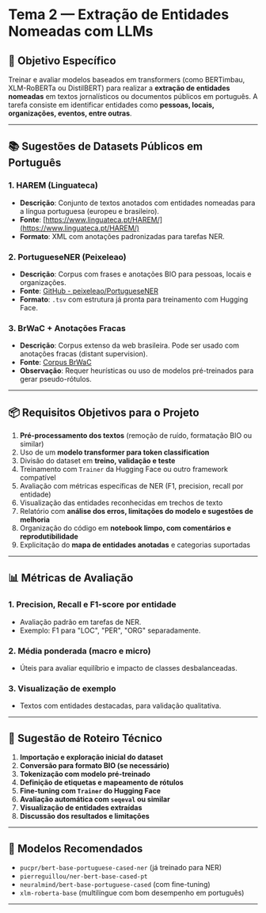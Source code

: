 # Tema 2 — Extração de Entidades Nomeadas com LLMs

## 🎯 Objetivo Específico

Treinar e avaliar modelos baseados em transformers (como BERTimbau, XLM-RoBERTa ou DistilBERT) para realizar a **extração de entidades nomeadas** em textos jornalísticos ou documentos públicos em português. A tarefa consiste em identificar entidades como **pessoas, locais, organizações, eventos, entre outras**.

---

## 📚 Sugestões de Datasets Públicos em Português

### 1. **HAREM (Linguateca)**
- **Descrição**: Conjunto de textos anotados com entidades nomeadas para a língua portuguesa (europeu e brasileiro).
- **Fonte**: [https://www.linguateca.pt/HAREM/](https://www.linguateca.pt/HAREM/)
- **Formato**: XML com anotações padronizadas para tarefas NER.

### 2. **PortugueseNER (Peixeleao)**
- **Descrição**: Corpus com frases e anotações BIO para pessoas, locais e organizações.
- **Fonte**: [GitHub - peixeleao/PortugueseNER](https://github.com/peixeleao/PortugueseNER)
- **Formato**: `.tsv` com estrutura já pronta para treinamento com Hugging Face.

### 3. **BrWaC + Anotações Fracas**
- **Descrição**: Corpus extenso da web brasileira. Pode ser usado com anotações fracas (distant supervision).
- **Fonte**: [Corpus BrWaC](https://www.linguateca.pt/Repositorio/BrWaC/)
- **Observação**: Requer heurísticas ou uso de modelos pré-treinados para gerar pseudo-rótulos.

---

## 📦 Requisitos Objetivos para o Projeto

1. **Pré-processamento dos textos** (remoção de ruído, formatação BIO ou similar)
2. Uso de um **modelo transformer para token classification**
3. Divisão do dataset em **treino, validação e teste**
4. Treinamento com `Trainer` da Hugging Face ou outro framework compatível
5. Avaliação com métricas específicas de NER (F1, precision, recall por entidade)
6. Visualização das entidades reconhecidas em trechos de texto
7. Relatório com **análise dos erros, limitações do modelo e sugestões de melhoria**
8. Organização do código em **notebook limpo, com comentários e reprodutibilidade**
9. Explicitação do **mapa de entidades anotadas** e categorias suportadas

---

## 📊 Métricas de Avaliação

### 1. **Precision, Recall e F1-score por entidade**
- Avaliação padrão em tarefas de NER.
- Exemplo: F1 para "LOC", "PER", "ORG" separadamente.

### 2. **Média ponderada (macro e micro)**
- Úteis para avaliar equilíbrio e impacto de classes desbalanceadas.

### 3. **Visualização de exemplo**
- Textos com entidades destacadas, para validação qualitativa.

---

## 📝 Sugestão de Roteiro Técnico

1. **Importação e exploração inicial do dataset**
2. **Conversão para formato BIO (se necessário)**
3. **Tokenização com modelo pré-treinado**
4. **Definição de etiquetas e mapeamento de rótulos**
5. **Fine-tuning com `Trainer` do Hugging Face**
6. **Avaliação automática com `seqeval` ou similar**
7. **Visualização de entidades extraídas**
8. **Discussão dos resultados e limitações**

---

## 🧠 Modelos Recomendados

- `pucpr/bert-base-portuguese-cased-ner` (já treinado para NER)
- `pierreguillou/ner-bert-base-cased-pt`
- `neuralmind/bert-base-portuguese-cased` (com fine-tuning)
- `xlm-roberta-base` (multilíngue com bom desempenho em português)

---
